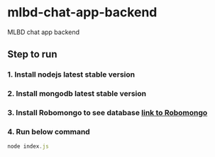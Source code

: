 # mlbd-chat-app-backend
MLBD chat app backend

## Step to run 
### 1. Install nodejs latest stable version
### 2. Install mongodb latest stable version
### 3. Install Robomongo to see database [link to Robomongo](https://robomongo.org/)
### 4. Run below command
```javascript 
node index.js
```